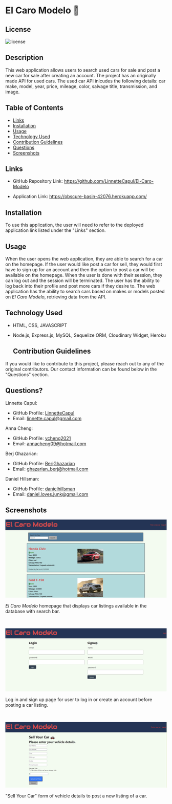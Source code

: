 # El Caro Modelo 🚗

  ## License

  ![license](https://img.shields.io/static/v1?label=license&message=LABD&color=success)
  
  ## Description
  
This web application allows users to search used cars for sale and post a new car for sale after creating an account. The project has an originally made API for used cars. The used car API inlcudes the following details: car make, model, year, price, mileage, color, salvage title, transmission, and image. 


  ## Table of Contents
  
  * [Links](#links)
  * [Installation](#installation)
  * [Usage](#usage)
  * [Technology Used](#technology-used)
  * [Contribution Guidelines](#contribution-guidelines)
  * [Questions](#questions)
  * [Screenshots](#screenshots)


  ## Links
  
 * GitHub Repository Link: https://github.com/LinnetteCapul/El-Caro-Modelo

 * Application Link: https://obscure-basin-42076.herokuapp.com/


  
  ## Installation
  
  To use this application, the user will need to refer to the deployed application link listed under the "Links" section.
  
  ## Usage
  
  When the user opens the web application, they are able to search for a car on the homepage. If the user would like post a car for sell, they would first have to sign up for an account and then the option to post a car will be available on the homepage. When the user is done with their session, they can log out and the session will be terminated. The user has the ability to log back into their profile and post more cars if they desire to. The web application has the ability to search cars based on makes or models posted on *El Caro Modelo*, retrieving data from the API. 
  
  
  ## Technology Used
  
* HTML, CSS, JAVASCRIPT
* Node.js, Express.js, MySQL, Sequelize ORM, Cloudinary Widget, Heroku

 
  
  ## Contribution Guidelines
  
If you would like to contribute to this project, please reach out to any of the original contributors. Our contact information can be found below in the "Questions" section.
  
  
  ## Questions?

Linnette Capul: 
  * GitHub Profile: [LinnetteCapul](https://github.com/LinnetteCapul)
  * Email: linnette.capul@gmail.com

Anna Cheng:
  * GitHub Profile: [ycheng2021](https://github.com/ycheng2021)
  * Email: annacheng09@hotmail.com

Berj Ghazarian:
  * GitHub Profile: [BerjGhazarian](https://github.com/BerjGhazarian)
  * Email: ghazarian_berj@hotmail.com

Daniel Hillsman: 
  * GitHub Profile: [danielhillsman](https://github.com/danielhillsman)
  * Email: daniel.loves.junk@gmail.com

  ## Screenshots
  
  ![modelo-screenshot01](https://raw.githubusercontent.com/LinnetteCapul/El-Caro-Modelo/develop/assets/images/modelo-screenshot01.JPG)
  
  *El Caro Modelo* homepage that displays car listings available in the database with search bar.

   <br>

  ![modelo-screenshot03](https://raw.githubusercontent.com/LinnetteCapul/El-Caro-Modelo/develop/assets/images/modelo-screenshot03.JPG) 

Log in and sign up page for user to log in or create an account before posting a car listing.


  <br>
  
  ![modelo-screenshot02](https://raw.githubusercontent.com/LinnetteCapul/El-Caro-Modelo/develop/assets/images/modelo-screenshot02.JPG)

  "Sell Your Car" form of vehicle details to post a new listing of a car.
  



  

  
 
 
